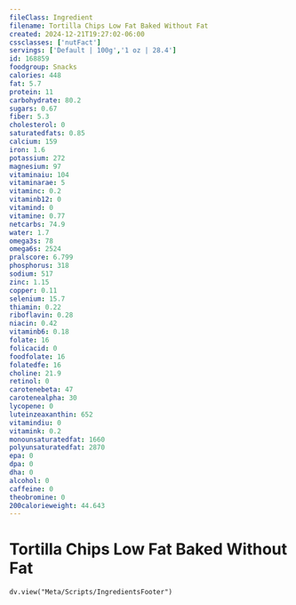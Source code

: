 ```yaml
---
fileClass: Ingredient
filename: Tortilla Chips Low Fat Baked Without Fat
created: 2024-12-21T19:27:02-06:00
cssclasses: ['nutFact']
servings: ['Default | 100g','1 oz | 28.4']
id: 168859
foodgroup: Snacks
calories: 448
fat: 5.7
protein: 11
carbohydrate: 80.2
sugars: 0.67
fiber: 5.3
cholesterol: 0
saturatedfats: 0.85
calcium: 159
iron: 1.6
potassium: 272
magnesium: 97
vitaminaiu: 104
vitaminarae: 5
vitaminc: 0.2
vitaminb12: 0
vitamind: 0
vitamine: 0.77
netcarbs: 74.9
water: 1.7
omega3s: 78
omega6s: 2524
pralscore: 6.799
phosphorus: 318
sodium: 517
zinc: 1.15
copper: 0.11
selenium: 15.7
thiamin: 0.22
riboflavin: 0.28
niacin: 0.42
vitaminb6: 0.18
folate: 16
folicacid: 0
foodfolate: 16
folatedfe: 16
choline: 21.9
retinol: 0
carotenebeta: 47
carotenealpha: 30
lycopene: 0
luteinzeaxanthin: 652
vitamindiu: 0
vitamink: 0.2
monounsaturatedfat: 1660
polyunsaturatedfat: 2870
epa: 0
dpa: 0
dha: 0
alcohol: 0
caffeine: 0
theobromine: 0
200calorieweight: 44.643
---
```


# Tortilla Chips Low Fat Baked Without Fat

```dataviewjs
dv.view("Meta/Scripts/IngredientsFooter")
```